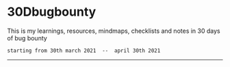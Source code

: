 # 30Dbugbounty
This is my learnings, resources, mindmaps, checklists and notes in 30 days of bug bounty 

    starting from 30th march 2021  --  april 30th 2021
--------------------------------------------------------------------------------------------------------------------------------------------------------------------
